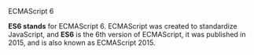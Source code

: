 ECMAScript 6

**ES6 stands** for ECMAScript 6. ECMAScript was created to standardize JavaScript, and **ES6** is the 6th version of ECMAScript, it was published in 2015, and is also known as ECMAScript 2015.